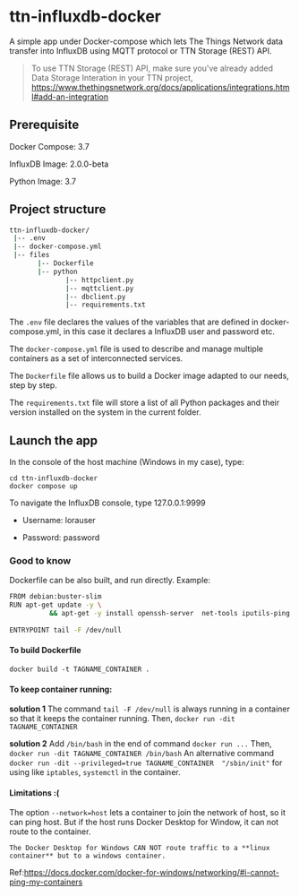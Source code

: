 # ttn-influxdb-docker

A simple app under Docker-compose which lets The Things Network data transfer into InfluxDB using MQTT protocol or TTN Storage (REST) API.

> To use TTN Storage (REST) API, make sure you've already added Data Storage Interation in your TTN project, https://www.thethingsnetwork.org/docs/applications/integrations.html#add-an-integration

## Prerequisite

Docker Compose: 3.7

InfluxDB Image: 2.0.0-beta

Python Image: 3.7

## Project structure
```bash
ttn-influxdb-docker/
 |-- .env
 |-- docker-compose.yml
 |-- files
       |-- Dockerfile
       |-- python
              |-- httpclient.py
              |-- mqttclient.py
              |-- dbclient.py
              |-- requirements.txt
```

The `.env` file declares the values of the variables that are defined in docker-compose.yml, in this case it declares a InfluxDB user and password etc.

The `docker-compose.yml` file is used to describe and manage multiple containers as a set of interconnected services.

The `Dockerfile` file allows us to build a Docker image adapted to our needs, step by step.

The `requirements.txt` file will store a list of all Python packages and their version installed on the system in the current folder.

## Launch the app
In the console of the host machine (Windows in my case), type:

```
cd ttn-influxdb-docker
docker compose up
```

To navigate the InfluxDB console, type 127.0.0.1:9999

- Username: lorauser

- Password: password


### Good to know
Dockerfile can be also built, and run directly.
Example:
```bash
FROM debian:buster-slim
RUN apt-get update -y \
          && apt-get -y install openssh-server  net-tools iputils-ping nano
		  
ENTRYPOINT tail -F /dev/null	
```

#### To build Dockerfile
`docker build -t TAGNAME_CONTAINER .`

#### To keep container running:

**solution 1**
The command `tail -F /dev/null` is always running in a container so that it keeps the container running.
Then, `docker run -dit TAGNAME_CONTAINER`

**solution 2**
Add `/bin/bash` in the end of command `docker run ...`
Then, `docker run -dit TAGNAME_CONTAINER /bin/bash`
An alternative command `docker run -dit --privileged=true TAGNAME_CONTAINER  "/sbin/init"` for using like `iptables`, `systemctl` in the container.

#### Limitations :(
The option `--network=host` lets a container to join the network of host, so it can ping host. But if the host runs Docker Desktop for Window, it can not route to the container.
```
The Docker Desktop for Windows CAN NOT route traffic to a **linux container** but to a windows container.
```
Ref:https://docs.docker.com/docker-for-windows/networking/#i-cannot-ping-my-containers
